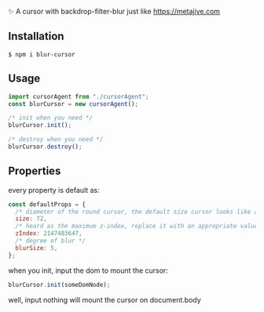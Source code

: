 ✨ A cursor with backdrop-filter-blur just like https://metajive.com

## Installation

```shell
$ npm i blur-cursor
```

## Usage

```javascript
import cursorAgent from "./cursorAgent";
const blurCursor = new cursorAgent();

/* init when you need */
blurCursor.init();

/* destroy when you need */
blurCursor.destroy();
```

## Properties

every property is default as:

```javascript
const defaultProps = {
  /* diameter of the round cursor, the default size cursor looks like a thumb */
  size: 72,
  /* heard as the maximum z-index, replace it with an appropriate value */
  zIndex: 2147483647,
  /* degree of blur */
  blurSize: 5,
};
```

when you init, input the dom to mount the cursor:

```javascript
blurCursor.init(someDomNode);
```

well, input nothing will mount the cursor on document.body

